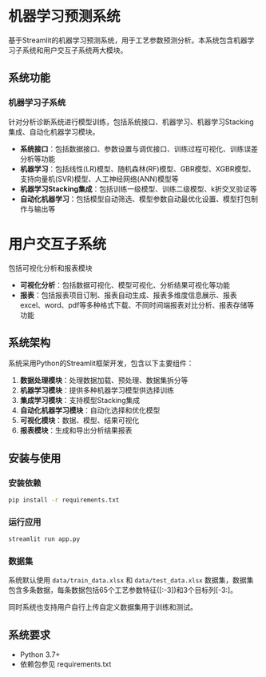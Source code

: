 # 机器学习预测系统

基于Streamlit的机器学习预测系统，用于工艺参数预测分析。本系统包含机器学习子系统和用户交互子系统两大模块。

## 系统功能

### 机器学习子系统

针对分析诊断系统进行模型训练，包括系统接口、机器学习、机器学习Stacking集成、自动化机器学习模块。

- **系统接口**：包括数据接口、参数设置与调优接口、训练过程可视化、训练误差分析等功能
- **机器学习**：包括线性(LR)模型、随机森林(RF)模型、GBR模型、XGBR模型、支持向量机(SVR)模型、人工神经网络(ANN)模型等
- **机器学习Stacking集成**：包括训练一级模型、训练二级模型、k折交叉验证等
- **自动化机器学习**：包括模型自动筛选、模型参数自动最优化设置、模型打包制作与输出等

# 用户交互子系统

包括可视化分析和报表模块

- **可视化分析**：包括数据可视化、模型可视化、分析结果可视化等功能
- **报表**：包括报表项目订制、报表自动生成、报表多维度信息展示、报表excel、word、pdf等多种格式下载、不同时间端报表对比分析、报表存储等功能

## 系统架构

系统采用Python的Streamlit框架开发，包含以下主要组件：

1. **数据处理模块**：处理数据加载、预处理、数据集拆分等
2. **机器学习模块**：提供多种机器学习模型供选择训练
3. **集成学习模块**：支持模型Stacking集成
4. **自动化机器学习模块**：自动化选择和优化模型
5. **可视化模块**：数据、模型、结果可视化
6. **报表模块**：生成和导出分析结果报表

## 安装与使用

### 安装依赖

```bash
pip install -r requirements.txt
```

### 运行应用

```bash
streamlit run app.py
```

### 数据集

系统默认使用 `data/train_data.xlsx` 和 `data/test_data.xlsx` 数据集，数据集包含多条数据，每条数据包括65个工艺参数特征([:-3])和3个目标列[-3:]。

同时系统也支持用户自行上传自定义数据集用于训练和测试。


## 系统要求

- Python 3.7+
- 依赖包参见 requirements.txt


